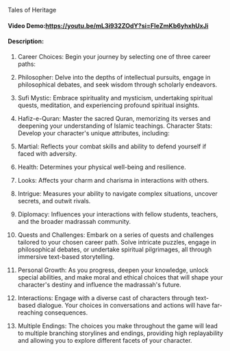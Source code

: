 Tales of Heritage
#### Video Demo:https://youtu.be/mL3i932ZOdY?si=FIeZmKb6yhxhUxJi
#### Description:
1. Career Choices: Begin your journey by selecting one of three career paths:

1. Philosopher: Delve into the depths of intellectual pursuits, engage in philosophical debates, and seek wisdom through scholarly endeavors.
1. Sufi Mystic: Embrace spirituality and mysticism, undertaking spiritual quests, meditation, and experiencing profound spiritual insights.
1. Hafiz-e-Quran: Master the sacred Quran, memorizing its verses and deepening your understanding of Islamic teachings.
Character Stats: Develop your character's unique attributes, including:

2. Martial: Reflects your combat skills and ability to defend yourself if faced with adversity.
2. Health: Determines your physical well-being and resilience.
2. Looks: Affects your charm and charisma in interactions with others.
2. Intrigue: Measures your ability to navigate complex situations, uncover secrets, and outwit rivals.
2. Diplomacy: Influences your interactions with fellow students, teachers, and the broader madrassah community.

3. Quests and Challenges: Embark on a series of quests and challenges tailored to your chosen career path. Solve intricate puzzles, engage in philosophical debates, or undertake spiritual pilgrimages, all through immersive text-based storytelling.

4. Personal Growth: As you progress, deepen your knowledge, unlock special abilities, and make moral and ethical choices that will shape your character's destiny and influence the madrassah's future.

5. Interactions: Engage with a diverse cast of characters through text-based dialogue. Your choices in conversations and actions will have far-reaching consequences.

6. Multiple Endings: The choices you make throughout the game will lead to multiple branching storylines and endings, providing high replayability and allowing you to explore different facets of your character.